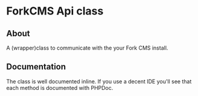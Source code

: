 # ForkCMS Api class

## About

A (wrapper)class to communicate with the your Fork CMS install.

## Documentation

The class is well documented inline. If you use a decent IDE you'll see that
each method is documented with PHPDoc.